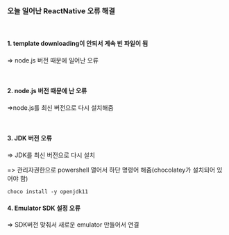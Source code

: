 ### 오늘 일어난 ReactNative 오류 해결

​

#### 1. template downloading이 안되서 계속 빈 파일이 됨

=> node.js 버전 때문에 일어난 오류

​

#### 2. node.js 버전 때문에 난 오류

=>node.js를 최신 버전으로 다시 설치해줌

​

#### 3. JDK 버전 오류

=> JDK를 최신 버전으로 다시 설치

=> 관리자권한으로 powershell 열어서 하단 명령어 해줌(chocolatey가 설치되어 있어야 함)

```
choco install -y openjdk11
````

#### 4. Emulator SDK 설정 오류

=> SDK버전 맞춰서 새로운 emulator 만들어서 연결

